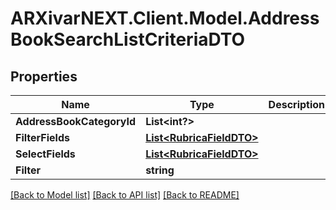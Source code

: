 # ARXivarNEXT.Client.Model.AddressBookSearchListCriteriaDTO
## Properties

Name | Type | Description | Notes
------------ | ------------- | ------------- | -------------
**AddressBookCategoryId** | **List&lt;int?&gt;** |  | [optional] 
**FilterFields** | [**List&lt;RubricaFieldDTO&gt;**](RubricaFieldDTO.md) |  | [optional] 
**SelectFields** | [**List&lt;RubricaFieldDTO&gt;**](RubricaFieldDTO.md) |  | [optional] 
**Filter** | **string** |  | [optional] 

[[Back to Model list]](../README.md#documentation-for-models) [[Back to API list]](../README.md#documentation-for-api-endpoints) [[Back to README]](../README.md)

